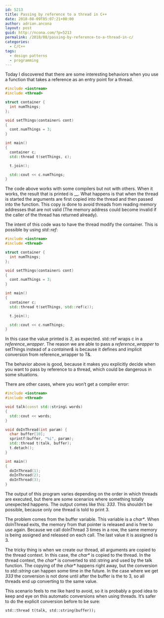 ```yaml
---
id: 5213
title: Passing by reference to a thread in C++
date: 2018-08-09T05:07:21+00:00
author: adrian.ancona
layout: post
guid: http://ncona.com/?p=5213
permalink: /2018/08/passing-by-reference-to-a-thread-in-c/
categories:
  - C/C++
tags:
  - design patterns
  - programming
---
```

Today I discovered that there are some interesting behaviors when you use a function that takes a reference as an entry point for a thread.

```cpp
#include <iostream>
#include <thread>

struct container {
  int numThings;
};

void setThings(container& cont)
{
  cont.numThings = 3;
}

int main()
{
  container c;
  std::thread t(setThings, c);

  t.join();

  std::cout << c.numThings;
}
```

<!--more-->

The code above works with some compilers but not with others. When it works, the result that is printed is __. What happens is that when the thread is started the arguments are first copied into the thread and then passed into the function. This copy is done to avoid threads from reading memory addresses that are not valid (The memory address could become invalid if the caller of the thread has returned already).

The intent of this code was to have the thread modify the container. This is possible by using _std::ref_:

```cpp
#include <iostream>
#include <thread>

struct container {
  int numThings;
};

void setThings(container& cont)
{
  cont.numThings = 3;
}

int main()
{
  container c;
  std::thread t(setThings, std::ref(c));

  t.join();

  std::cout << c.numThings;
}
```

In this case the value printed is _3_, as expected. std::ref wraps c in a _reference_wrapper<container>_. The reason we are able to pass a _reference_wrapper<container>_ to setThings instead of a _container&_ is because it defines and implicit conversion from reference_wrapper<T> to T&.

The behavior above is good, because it makes you explicitly decide when you want to pass by reference to a thread, which could be dangerous in some situations.

There are other cases, where you won&#8217;t get a compiler error:

```cpp
#include <iostream>
#include <thread>

void talk(const std::string& words)
{
  std::cout << words;
}

void doInThread(int param) {
  char buffer[10];
  sprintf(buffer, "%i", param);
  std::thread t(talk, buffer);
  t.detach();
}

int main()
{
  doInThread(1);
  doInThread(2);
  doInThread(3);
}
```

The output of this program varies depending on the order in which threads are executed, but there are some scenarios where something totally unexpected happens. The output comes like this: _333_. This shouldn&#8217;t be possible, because only one thread is told to print 3.

The problem comes from the buffer variable. This variable is a _char*_. When doInThread exits, the memory from that pointer is released and is free to use again. Because we call doInThread 3 times in a row, the same memory is being assigned and released on each call. The last value it is assigned is 3.

The tricky thing is when we create our thread, all arguments are copied to the thread context. In this case, the _char*_ is copied to the thread. In the thread context, the _char*_ is converted to std::string and used by the talk function. The copying of the _char*_ happens right away, but the conversion to _std::string_ can happen some time in the future. In the case where we get _333_ the conversion is not done until after the buffer is the to 3, so all threads end up converting to the same value.

This scenario feels to me like hard to avoid, so it is probably a good idea to keep and eye on this automatic conversions when using threads. It&#8217;s safer to do the explicit conversion before to be sure:

```
std::thread t(talk, std::string(buffer));
```

